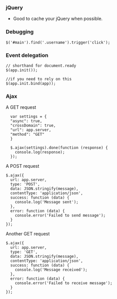 ### jQuery

- Good to cache your jQuery when possible.

### Debugging

```
$('#main').find('.username').trigger('click');
```

### Event delegation

```
// shorthand for document.ready
$(app.init());

//if you need to rely on this
$(app.init.bind(app));
```

### Ajax

A GET request

```
  var settings = {
  "async": true,
  "crossDomain": true,
  "url": app.server,
  "method": "GET"
  }

  $.ajax(settings).done(function (response) {
    console.log(response);
  });
```

A POST request

```
$.ajax({
  url: app.server,
  type: 'POST',
  data: JSON.stringify(message),
  contentType: 'application/json',
  success: function (data) {
    console.log('Message sent');
  },
  error: function (data) {
    console.error('Failed to send message');
  }
});

```

Another GET request

```
$.ajax({
  url: app.server,
  type: 'GET',
  data: JSON.stringify(message),
  contentType: 'application/json',
  success: function (data) {
    console.log('Message received');
  },
  error: function (data) {
    console.error('Failed to receive message');
  }
});

```


